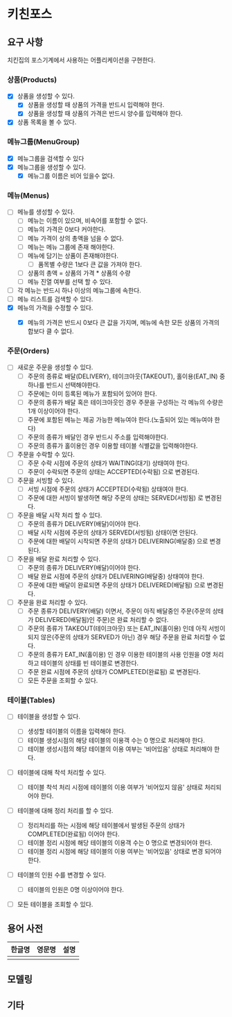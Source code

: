# 키친포스

## 요구 사항

치킨집의 포스기계에서 사용하는 어플리케이션을 구현한다.

### 상품(Products)

- [x] 상품을 생성할 수 있다.
  - [x] 상품을 생성할 때 상품의 가격을 반드시 입력해야 한다.
  - [x] 상품을 생성할 때 상품의 가격은 반드시 양수를 입력해야 한다.
- [x] 상품 목록을 볼 수 있다.

### 메뉴그룹(MenuGroup)

- [x] 메뉴그룹을 검색할 수 있다
- [x] 메뉴그룹을 생성할 수 있다.
  - [x] 메뉴그룹 이름은 비어 있을수 없다. 

### 메뉴(Menus)

- [ ] 메뉴를 생성할 수 있다.
  - [ ] 메뉴는 이름이 있으며, 비속어를 포함할 수 없다.
  - [ ] 메뉴의 가격은 0보다 커야한다.
  - [ ] 메뉴 가격이 상의 총액을 넘을 수 없다.
  - [ ] 메뉴는 메뉴 그룹에 존재 해야한다.
  - [ ] 메뉴에 담기는 상품이 존재해야한다.
    -  [ ] 품목별 수량은 1보다 큰 값을 가져야 한다.
  - [ ] 상품의 총액 = 상품의 가격 * 상품의 수량
  - [ ] 메뉴 진열 여부를 선택 할 수 있다.
- [ ] 각 메뉴는 반드시 하나 이상의 메뉴그룹에 속한다.
- [ ] 메뉴 리스트를 검색할 수 있다.
- [x] 메뉴의 가격을 수정할 수 있다.
  - [x] 메뉴의 가격은 반드시 0보다 큰 값을 가지며, 메뉴에 속한 모든 상품의 가격의 합보다 클 수 없다.


### 주문(Orders)

- [ ] 새로운 주문을 생성할 수 있다.
  - [ ] 주문의 종류로 배달(DELIVERY), 테이크아웃(TAKEOUT), 홀이용(EAT_IN) 중 하나를 반드시 선택해야한다.
  - [ ] 주문에는 이미 등록된 메뉴가 포함되어 있어야 한다.
  - [ ] 주문의 종류가 배달 혹은 테이크아웃인 경우 주문을 구성하는 각 메뉴의 수량은 1개 이상이어야 한다.   
  - [ ] 주문에 포함된 메뉴는 제공 가능한 메뉴여야 한다.(노출되어 있는 메뉴여야 한다)
  - [ ] 주문의 종류가 배달인 경우 반드시 주소를 입력해야한다.
  - [ ] 주문의 종류가 홀이용인 경우 이용할 테이블 식별값을 입력해야한다.
- [ ] 주문을 수락할 수 있다.
  - [ ] 주문 수락 시점에 주문의 상태가 WAITING(대기) 상태여야 한다.
  - [ ] 주문이 수락되면 주문의 상태는 ACCEPTED(수락됨) 으로 변경된다.
- [ ] 주문을 서빙할 수 있다.
  - [ ] 서빙 시점에 주문의 상태가 ACCEPTED(수락됨) 상태여야 한다.
  - [ ] 주문에 대한 서빙이 발생하면 해당 주문의 상태는 SERVED(서빙됨) 로 변경된다.
- [ ] 주문을 배달 시작 처리 할 수 있다.
  - [ ] 주문의 종류가 DELIVERY(배달)이어야 한다.
  - [ ] 배달 시작 시점에 주문의 상태가 SERVED(서빙됨) 상태이면 안된다.
  - [ ] 주문에 대한 배달이 시작되면 주문의 상태가 DELIVERING(배달중) 으로 변경된다.
- [ ] 주문을 배달 완료 처리할 수 있다.
  - [ ] 주문의 종류가 DELIVERY(배달)이어야 한다.
  - [ ] 배달 완료 시점에 주문의 상태가 DELIVERING(배달중) 상태여야 한다.
  - [ ] 주문에 대한 배달이 완료되면 주문의 상태가 DELIVERED(배달됨) 으로 변경된다.
- [ ] 주문을 완료 처리할 수 있다.
  - [ ] 주문 종류가 DELIVERY(배달) 이면서, 주문이 아직 배달중인 주문(주문의 상태가 DELIVERED(배달됨)인 주문)은 완료 처리할 수 없다.
  - [ ] 주문의 종류가 TAKEOUT(테이크아웃) 또는 EAT_IN(홀이용) 인데 아직 서빙이 되지 않은(주문의 상태가 SERVED가 아닌) 경우 해당 주문을 완료 처리할 수 없다.
  - [ ] 주문의 종류가 EAT_IN(홀이용) 인 경우 이용한 테이블의 사용 인원을 0명 처리하고 테이블의 상태를 빈 테이블로 변경한다.
  - [ ] 주문 완료 시점에 주문의 상태가 COMPLETED(완료됨) 로 변경된다.
  - [ ] 모든 주문을 조회할 수 있다.

### 테이블(Tables)

- [ ] 테이블을 생성할 수 있다.
  - [ ] 생성할 테이블의 이름을 입력해야 한다.
  - [ ] 테이블 생성시점의 해당 테이블의 이용객 수는 0 명으로 처리해야 한다.
  - [ ] 테이블 생성시점의 해당 테이블의 이용 여부는 '비어있음' 상태로 처리해야 한다.
- [ ] 테이블에 대해 착석 처리할 수 있다.
  - [ ] 테이블 착석 처리 시점에 테이블의 이용 여부가 '비어있지 않음' 상태로 처리되어야 한다.
- [ ] 테이블에 대해 정리 처리를 할 수 있다.
  - [ ] 정리처리를 하는 시점에 해당 테이블에서 발생된 주문의 상태가 COMPLETED(완료됨) 이어야 한다.
  - [ ] 테이블 정리 시점에 해당 테이블의 이용객 수는 0 명으로 변경되어야 한다.
  - [ ] 테이블 정리 시점에 해당 테이블의 이용 여부는 '비어있음' 상태로 변경 되어야 한다.
- [ ] 테이블의 인원 수를 변경할 수 있다.
  - [ ] 테이블의 인원은 0명 이상이어야 한다.
- [ ] 모든 테이블을 조회할 수 있다.


## 용어 사전

| 한글명 | 영문명 | 설명 |
| --- | --- | --- |
|  |  |  |

## 모델링

## 기타

